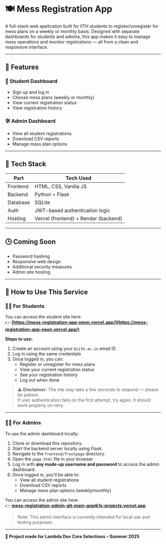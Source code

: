 # 🍽️ Mess Registration App

A full-stack web application built for IITH students to register/unregister for mess plans on a weekly or monthly basis. Designed with separate dashboards for students and admins, this app makes it easy to manage mess operations and monitor registrations — all from a clean and responsive interface.

---

## 📌 Features

### 👤 Student Dashboard

- Sign up and log in  
- Choose mess plans (weekly or monthly)  
- View current registration status  
- View registration history  

### 🛠️ Admin Dashboard

- View all student registrations  
- Download CSV reports  
- Manage mess plan options  

---

## 🧠 Tech Stack

| Part     | Tech Used                        |
| -------- | -------------------------------- |
| Frontend | HTML, CSS, Vanilla JS            |
| Backend  | Python + Flask                   |
| Database | SQLite                           |
| Auth     | JWT-based authentication logic   |
| Hosting  | Vercel (frontend) + Render (backend) |

---

## 🕒 Coming Soon

- Password hashing  
- Responsive web design  
- Additional security measures
- Admin site hosting

---

## 🚀 How to Use This Service

### 🙋‍♂️ For Students

You can access the student site here:  
👉 **[https://mess-registration-app-neon.vercel.app/](https://mess-registration-app-neon.vercel.app/)**

**Steps to use:**

1. Create an account using your `@iith.ac.in` email ID  
2. Log in using the same credentials  
3. Once logged in, you can:
   - Register or unregister for mess plans  
   - View your current registration status  
   - See your registration history  
   - Log out when done  

> ⚠️ **Disclaimer:** The site may take a few seconds to respond — please be patient.  
> If user authentication fails on the first attempt, try again. It should work properly on retry.

---

### 🧑‍💼 For Admins

To use the admin dashboard locally:

1. Clone or download this repository.
2. Start the backend server locally using Flask.
3. Navigate to the `frontend/frontpage` directory.
4. Open the `page.html` file in your browser.
5. Log in with **any made-up username and password** to access the admin dashboard.
6. Once logged in, you’ll be able to:
   - View all student registrations  
   - Download CSV reports  
   - Manage mess plan options (weekly/monthly)
   
You can access the admin site here:  
👉 **[mess-registration-admin-git-main-gopik1s-projects.vercel.app](https://mess-registration-admin-git-main-gopik1s-projects.vercel.app)**

> Note: This admin interface is currently intended for local use and testing purposes.

---

**📘 Project made for Lambda Dev Core Selections – Summer 2025**
